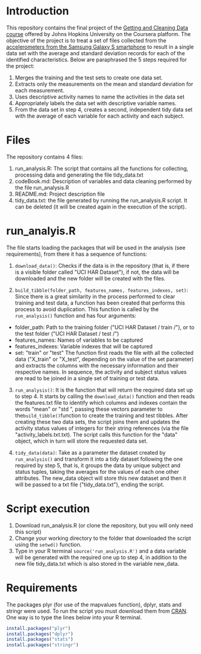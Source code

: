 # Introduction
This repository contains the final project of the [Getting and Cleaning Data course](https://www.coursera.org/learn/data-cleaning) offered by Johns Hopkins University on the Coursera platform.
The objective of the project is to treat a set of files collected from the [accelerometers from the Samsung Galaxy S smartphone](http://archive.ics.uci.edu/ml/datasets/Human+Activity+Recognition+Using+Smartphones) to result in a single data set with the average and standard deviation records for each of the identified characteristics.
Below are paraphrased the 5 steps required for the project:

1. Merges the training and the test sets to create one data set.
2. Extracts only the measurements on the mean and standard deviation for each measurement. 
3. Uses descriptive activity names to name the activities in the data set
4. Appropriately labels the data set with descriptive variable names. 
5. From the data set in step 4, creates a second, independent tidy data set with the average of each variable for each activity and each subject.

# Files
The repository contains 4 files:
1. run_analysis.R: The script that contains all the functions for collecting, processing data and generating the file tidy_data.txt
2. codeBook.md: Description of variables and data cleaning performed by the file run_analysis.R
3. README.md: Project description file
4. tidy_data.txt: the file generated by running the run_analysis.R script. It can be deleted (it will be created again in the execution of the script).

# run_analyis.R
The file starts loading the packages that will be used in the analysis (see requirements), from there it has a sequence of functions:
1. `download_data()`: Checks if the data is in the repository (that is, if there is a visible folder called "UCI HAR Dataset"), if not, the data will be downloaded and the new folder will be created with the files.

2. `build_tibble(folder_path, features_names, features_indexes, set)`: Since there is a great similarity in the process performed to clear training and test data, a function has been created that performs this process to avoid duplication. This function is called by the `run_analysis()` function and has four arguments:
- folder_path: Path to the training folder ("UCI HAR Dataset / train /"), or to the test folder ("UCI HAR Dataset / test /")
- features_names: Names of variables to be captured
- features_indexes: Variable indexes that will be captured
- set: "train" or "test"
The function first reads the file with all the collected data ("X_train" or "X_test", depending on the value of the set parameter) and extracts the columns with the necessary information and their respective names. In sequence, the activity and subject status values are read to be joined in a single set of training or test data.

3. `run_analysis()`: It is the function that will return the required data set up to step 4. It starts by calling the `download_data()` function and then reads the features.txt file to identify which columns and indexes contain the words "mean" or "std ", passing these vectors parameter to the` build_tibble() `function to create the training and test tibbles.
After creating these two data sets, the script joins them and updates the activity status values of integers for their string references (via the file "activity_labels.txt.txt). The script calls this function for the "data" object, which in turn will store the requested data set.

4. `tidy_data(data)`: Take as a parameter the dataset created by `run_analysis()` and transform it into a tidy dataset following the one required by step 5, that is, it groups the data by unique subject and status tuples, taking the averages for the values of each one other attributes. The new_data object will store this new dataset and then it will be passed to a txt file ("tidy_data.txt"), ending the script.

# Script execution
1. Download run_analysis.R (or clone the repository, but you will only need this script)
2. Change your working directory to the folder that downloaded the script using the `setwd()` function.
3. Type in your R terminal `source('run_analysis.R')` and a data variable will be generated with the required one up to step 4, in addition to the new file tidy_data.txt which is also stored in the variable new_data. 

# Requirements
The packages plyr (for use of the mapvalues function), dplyr, stats and stringr were used. To run the script you must download them from [CRAN](https://cran.r-project.org/). One way is to type the lines below into your R terminal.
```R 
install.packages("plyr")
install.packages("dplyr")
install.packages("stats")
install.packages("stringr")
```